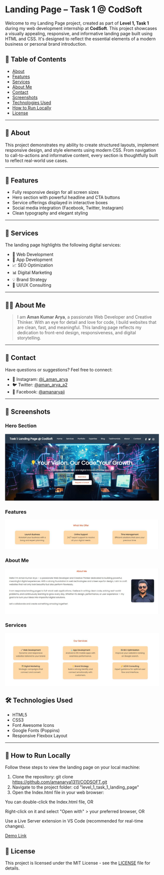 # Landing Page – Task 1 @ CodSoft

Welcome to my Landing Page project, created as part of **Level 1, Task 1** during my web development internship at **CodSoft**. This project showcases a visually appealing, responsive, and informative landing page built using HTML and CSS. It's designed to reflect the essential elements of a modern business or personal brand introduction.

## 📑 Table of Contents
- [About](#about)
- [Features](#features)
- [Services](#services)
- [About Me](#about-me)
- [Contact](#contact)
- [Screenshots](#screenshots)
- [Technologies Used](#technologies-used)
- [How to Run Locally](#how-to-run-locally)
- [License](#license)

---

## 📖 About
This project demonstrates my ability to create structured layouts, implement responsive design, and style elements using modern CSS. From navigation to call-to-actions and informative content, every section is thoughtfully built to reflect real-world use cases.

---

## 🎯 Features
- Fully responsive design for all screen sizes
- Hero section with powerful headline and CTA buttons
- Service offerings displayed in interactive boxes
- Social media integration (Facebook, Twitter, Instagram)
- Clean typography and elegant styling

---

## 💼 Services
The landing page highlights the following digital services:
- 🔧 Web Development
- 📱 App Development
- 📈 SEO Optimization
- 📊 Digital Marketing
- 💡 Brand Strategy
- 🎨 UI/UX Consulting

---

## 👨‍💻 About Me
> I am **Aman Kumar Arya**, a passionate Web Developer and Creative Thinker. With an eye for detail and love for code, I build websites that are clean, fast, and meaningful. This landing page reflects my dedication to front-end design, responsiveness, and digital storytelling.

---

## 📩 Contact
Have questions or suggestions? Feel free to connect:
- 💬 Instagram: [@i_aman_arya](https://www.instagram.com/i_aman_arya/?hl=en)
- 🐦 Twitter: [@aman_arya_a2](https://x.com/aman_arya_a2)
- 📘 Facebook: [@amanaryaji](https://www.facebook.com/amanaryaji)

---
## 📸 Screenshots

### Hero Section  
![Hero](./assets/hero.jpg)

### Features  
![Features](./assets/features.jpg)

### About Me  
![About](./assets/about.jpg)

### Services  
![Services](./assets/services.jpg)



## 🛠️ Technologies Used
- HTML5  
- CSS3  
- Font Awesome Icons  
- Google Fonts (Poppins)  
- Responsive Flexbox Layout

---
## 🚀 How to Run Locally

Follow these steps to view the landing page on your local machine:

1. Clone the repository: git clone https://github.com/amanarya1311/CODSOFT.git
2. Navigate to the project folder: cd "level_1_task_1_landing_page"
3.  Open the Index.html file in your web browser:

You can double-click the Index.html file, OR

Right-click on it and select "Open with" > your preferred browser, OR

Use a Live Server extension in VS Code (recommended for real-time changes).

[Demo Link](https://amanarya1311.github.io/CODSOFT/level_1_task_1_landing_page/)

## 📄 License

This project is licensed under the MIT License - see the [LICENSE](License) file for details.


